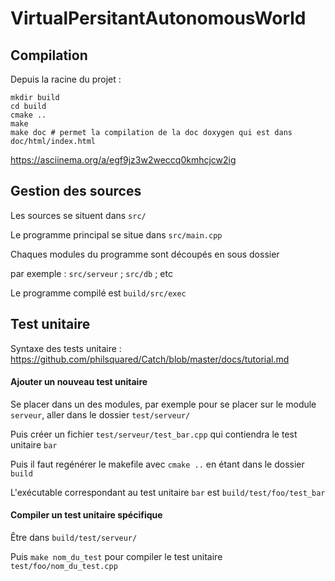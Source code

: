 # VirtualPersitantAutonomousWorld

## Compilation ##

Depuis la racine du projet :

```shell
mkdir build
cd build
cmake ..
make
make doc # permet la compilation de la doc doxygen qui est dans doc/html/index.html
```

https://asciinema.org/a/egf9jz3w2weccq0kmhcjcw2ig

## Gestion des sources ##

Les sources se situent dans `src/`

Le programme principal se situe dans `src/main.cpp`

Chaques modules du programme sont découpés en sous dossier

par exemple : `src/serveur` ; `src/db` ; etc

Le programme compilé est `build/src/exec`

## Test unitaire ##

Syntaxe des tests unitaire : https://github.com/philsquared/Catch/blob/master/docs/tutorial.md

#### Ajouter un nouveau test unitaire ####

Se placer dans un des modules, par exemple pour se placer sur le module `serveur`, aller dans le dossier `test/serveur/`

Puis créer un fichier `test/serveur/test_bar.cpp` qui contiendra le test unitaire `bar`

Puis il faut regénérer le makefile avec `cmake ..` en étant dans le dossier `build`

L'exécutable correspondant au test unitaire `bar` est `build/test/foo/test_bar`

#### Compiler un test unitaire spécifique ####

Être dans `build/test/serveur/`

Puis `make nom_du_test` pour compiler le test unitaire `test/foo/nom_du_test.cpp`
